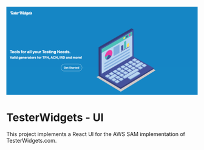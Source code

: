 ![Slack Bounties Header](docs/header.png)

# TesterWidgets - UI
This project implements a React UI for the AWS SAM implementation of TesterWidgets.com.


